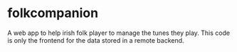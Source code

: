 # folkcompanion
A web app to help irish folk player to manage the tunes they play.
This code is only the frontend for the data stored in a remote backend.
